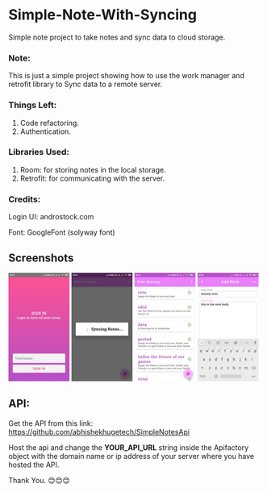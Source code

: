 # Simple-Note-With-Syncing
Simple note project to take notes and sync data to cloud storage.

### Note: 
This is just a simple project showing how to use the work manager and retrofit library to Sync data to a remote server. 

### Things Left:
1. Code refactoring.
2. Authentication.

### Libraries Used:
1. Room: for storing notes in the local storage.
2. Retrofit: for communicating with the server.

### Credits:
Login UI: androstock.com

Font: GoogleFont (solyway font)

## Screenshots

<p float="left">
  <img src="https://github.com/abhishekhugetech/Simple-Note-With-Syncing/blob/master/shots/1.jfif?raw=true" width="24%" />
  <img src="https://github.com/abhishekhugetech/Simple-Note-With-Syncing/blob/master/shots/2.jfif?raw=true" width="24%" /> 
  <img src="https://github.com/abhishekhugetech/Simple-Note-With-Syncing/blob/master/shots/3.jfif?raw=true" width="24%" />
  <img src="https://github.com/abhishekhugetech/Simple-Note-With-Syncing/blob/master/shots/4.jfif?raw=true" width="24%" />
</p>

## API:

Get the API from this link:
https://github.com/abhishekhugetech/SimpleNotesApi

Host the api and change the <b>YOUR_API_URL</b> string inside the Apifactory object with the domain name or ip address of your server where you have hosted the API.

Thank You. 😊😊😊
